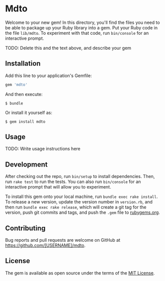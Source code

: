 # Mdto

Welcome to your new gem! In this directory, you'll find the files you need to be able to package up your Ruby library into a gem. Put your Ruby code in the file `lib/mdto`. To experiment with that code, run `bin/console` for an interactive prompt.

TODO: Delete this and the text above, and describe your gem

## Installation

Add this line to your application's Gemfile:

```ruby
gem 'mdto'
```

And then execute:

    $ bundle

Or install it yourself as:

    $ gem install mdto

## Usage

TODO: Write usage instructions here

## Development

After checking out the repo, run `bin/setup` to install dependencies. Then, run `rake test` to run the tests. You can also run `bin/console` for an interactive prompt that will allow you to experiment.

To install this gem onto your local machine, run `bundle exec rake install`. To release a new version, update the version number in `version.rb`, and then run `bundle exec rake release`, which will create a git tag for the version, push git commits and tags, and push the `.gem` file to [rubygems.org](https://rubygems.org).

## Contributing

Bug reports and pull requests are welcome on GitHub at https://github.com/[USERNAME]/mdto.


## License

The gem is available as open source under the terms of the [MIT License](http://opensource.org/licenses/MIT).

